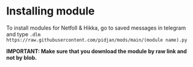 # Installing module

To install modules for Netfoll & Hikka, go to saved messages in telegram and type `.dlm https://raw.githubusercontent.com/pidjan/mods/main/(module name).py`

**IMPORTANT: Make sure that you download the module by raw link and not by blob.**
